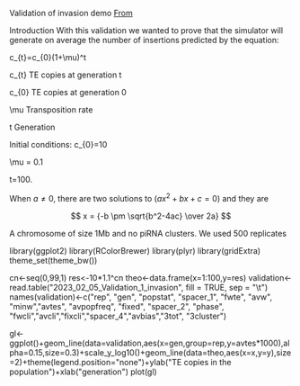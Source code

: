 Validation of invasion demo
[From](https://github.com/Almo96/Paramutations_TEs/blob/main/Validation/2022_08_01_Validation_1_invasion.md)

Introduction
With this validation we wanted to prove that the simulator will generate on average the number of insertions predicted by the equation:

c_{t}=c_{0}(1+\mu)^t

c_{t} TE copies at generation t

c_{0} TE copies at generation 0

\mu Transposition rate

t Generation

Initial conditions:
c_{0}=10

\mu = 0.1

t=100.


When $a \ne 0$, there are two solutions to $(ax^2 + bx + c = 0)$ and they are 

$$ x = {-b \pm \sqrt{b^2-4ac} \over 2a} $$

A chromosome of size 1Mb and no piRNA clusters. We used 500 replicates


  library(ggplot2)
  library(RColorBrewer)
  library(plyr)
  library(gridExtra)
  theme_set(theme_bw())

  cn<-seq(0,99,1)
  res<-10*1.1^cn
  theo<-data.frame(x=1:100,y=res)
  validation<-read.table("2023_02_05_Validation_1_invasion", fill = TRUE, sep = "\t")
  names(validation)<-c("rep", "gen", "popstat", "spacer_1", "fwte", "avw", "minw","avtes", "avpopfreq", "fixed", "spacer_2", "phase", "fwcli","avcli","fixcli","spacer_4","avbias","3tot", "3cluster")

  gl<-ggplot()+geom_line(data=validation,aes(x=gen,group=rep,y=avtes*1000),alpha=0.15,size=0.3)+scale_y_log10()+geom_line(data=theo,aes(x=x,y=y),size=2)+theme(legend.position="none")+ylab("TE copies in the population")+xlab("generation")
  plot(gl)
  
  
 
